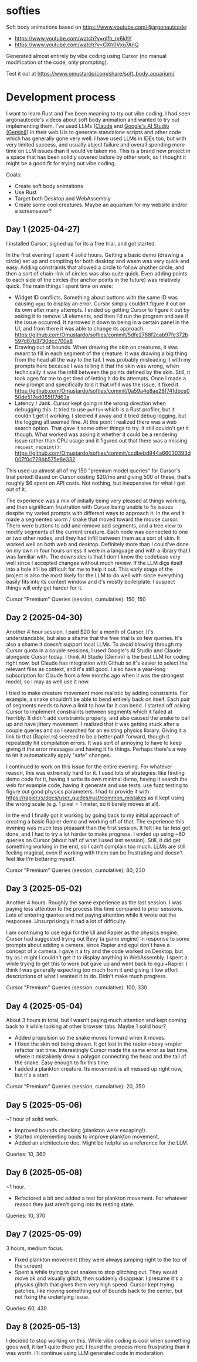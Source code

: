 # softies

Soft body animations based on https://www.youtube.com/@argonautcode:
* https://www.youtube.com/watch?v=qlfh_rv6khY
* https://www.youtube.com/watch?v=GXh0Vxg7AnQ

Generated almost entirely by vibe coding using Cursor (no manual modification of the code, only prompting).

Test it out at https://www.omustardo/com/share/soft_body_aquarium/

# Development process

I want to learn Rust and I've been meaning to try out vibe coding. I had seen argonautcode's videos about soft body animation and wanted to try out implementing them. I've used LLMs ([Claude](https://claude.ai/new) and [Google's AI Studio (Gemini)](https://aistudio.google.com/prompts/new_chat)) in their web UIs to generate standalone scripts and other code which has generally gone very well. I have used LLMs in IDEs too, but with very limited success, and usually abject failure and overall spending more time on LLM issues than it would've taken me. This is a brand new project in a space that has been solidly covered before by other work, so I thought it might be a good fit for trying out vibe coding.

Goals:
* Create soft body animations
* Use Rust
* Target both Desktop and WebAssembly
* Create some cool creatures. Maybe an aquarium for my website and/or a screensaver?

## Day 1 (2025-04-27)

I installed Cursor, signed up for its a free trial, and got started.

In the first evening I spent 4 solid hours. Getting a basic demo (drawing a circle) set up and compiling for both desktop and wasm was very quick and easy. Adding constraints that allowed a circle to follow another circle, and then a sort of chain-link of circles was also quite quick. Even adding points to each side of the circles (for anchor points in the future) was relatively quick. The main things I spent time on were:
* Widget ID conflicts. Something about buttons with the same ID was causing `egui` to display an error. Cursor simply couldn't figure it out on its own after many attempts. I ended up getting Cursor to figure it out by asking it to remove UI elements, and then I'd run the program and see if the issue occurred. It narrowed it down to being in a certain panel in the UI, and from there it was able to change its approach. https://github.com/Omustardo/softies/commit/5dfe2788f2cab97fe372b597d87b3730dcc700a8
* Drawing out of bounds. When drawing the skin on creatures, it was meant to fill in each segment of the creature. It was drawing a big thing from the head all the way to the tail. I was probably misleading it with my prompts here because I was telling it that the skin was wrong, when technically it was the infill between the points defined by the skin. Still, it took ages for me to get tired of letting it do its attempts. Once I made a new prompt and specifically told it that infill was the issue, it fixed it. https://github.com/Omustardo/softies/commit/0a59a4e8ae28f74fdbce050de517ed055f17d63a
* Latency / Jank. Cursor kept going in the wrong direction when debugging this. It tried to use `puffin` which is a Rust profiler, but it couldn't get it working. I steered it away and it tried debug logging, but the logging all seemed fine. At this point I realized there was a web search option. That gave it some other things to try. It still couldn't get it though. What worked was asking it whether it could be a rendering issue rather than CPU usage and it figured out that there was a missing `request_repaint()`: https://github.com/Omustardo/softies/commit/ccdbebd944a66030393d007f0c729bb575e8e332

This used up almost all of my 150 "premium model queries" for Cursor's trial period! Based on Cursor costing $20/mo and giving 500 of these, that's roughly $6 spent on API costs. Not nothing, but inexpensive for what I got out of it.

The experience was a mix of initially being very pleased at things working, and then significant frustration with Cursor being unable to fix issues despite my varied prompts with different ways to approach it. In the end it made a segmented worm / snake that moved toward the mouse cursor. There were buttons to add and remove add segments, and a tree view to modify segments of the current creature. Each node was connected to one or two other nodes, and they had infill between them as a sort of skin. It worked well on both web and desktop. Definitely more than I could've done on my own in four hours unless it were in a language and with a library that I was familiar with. The downsides is that I don't know the codebase very well since I accepted changes without much review. If the LLM digs itself into a hole it'll be difficult for me to help it out. This early stage of the project is also the most likely for the LLM to do well with since everything easily fits into its context window and it's mostly boilerplate. I suspect things will only get harder for it.

Cursor "Premium" Queries (session, cumulative): 150, 150

## Day 2 (2025-04-30)

Another 4 hour session. I paid $20 for a month of Cursor. It's understandable, but also a shame that the free trial is so few queries. It's also a shame it doesn't support local LLMs. To avoid blowing through my Cursor quota in a couple sessions, I used Google's AI Studio and Claude alongside Cursor today. I think AI Studio (Gemini) is the best LLM for coding right now, but Claude has integration with Github so it's easier to select the relevant files as context, and it's still good. I also have a year-long subscription for Claude from a few months ago when it was the strongest model, so I may as well use it now.

I tried to make creature movement more realistic by adding constraints. For example, a snake shouldn't be able to bend entirely back on itself. Each pair of segments needs to have a limit to how far it can bend. I started off asking Cursor to implement constraints between segments which it failed at horribly. It didn't add constraints properly, and also caused the snake to ball up and have jittery movement. I realized that it was getting stuck after a couple queries and so I searched for an existing physics library. Giving it a link to that (Rapier.rs) seemed to be a better path forward, though it repeatedly hit compilation errors. It was sort of annoying to have to keep giving it the error messages and having it fix things. Perhaps there's a way to let it automatically apply "safe" changes.

I continued to work on this issue for the entire evening. For whatever reason, this was extremely hard for it. I used lots of strategies: like finding demo code for it, having it write its own minimal demo, having it search the web for example code, having it generate and use tests, use fuzz testing to figure out good physics parameters. I had to provide it with https://rapier.rs/docs/user_guides/rust/common_mistakes as it kept using the wrong scale (e.g. 1 pixel = 1 meter, so it barely moves at all).

In the end I finally got it working by going back to my initial approach of creating a basic Rapier demo and working off of that. The experience this evening was much less pleasant than the first session. It felt like far less got done, and I had to try a lot harder to make progress. I ended up using ~80 queries on Cursor (about half of what I used last session). Still, it did get something working in the end, so I can't complain too much. LLMs are still feeling magical, even if working with them can be frustrating and doesn't feel like I'm bettering myself.

Cursor "Premium" Queries (session, cumulative): 80, 230

## Day 3 (2025-05-02)

Another 4 hours. Roughly the same experience as the last session. I was paying less attention to the process this time compared to prior sessions. Lots of entering queries and not paying attention while it wrote out the responses. Unsurprisingly it had a lot of difficulty.

I am continuing to use egui for the UI and Rapier as the physics engine. Cursor had suggested trying out Bevy (a game engine) in response to some prompts about adding a camera, since Rapier and egui don't have a concept of a camera. I gave it a try and the code worked on Desktop, but try as I might I couldn't get it to display anything in WebAssembly. I spent a while trying to get this to work but gave up and went back to egui+Rapier. I think I was generally expecting too much from it and giving it low effort descriptions of what I wanted it to do. Didn't make much progress.

Cursor "Premium" Queries (session, cumulative): 100, 330

## Day 4 (2025-05-04)

About 3 hours in total, but I wasn't paying much attention and kept coming back to it while looking at other browser tabs. Maybe 1 solid hour?

* Added propulsion so the snake moves forward when it moves.
* I fixed the skin not being drawn. It got lost in the rapier->bevy->rapier refactor last time. Interestingly Cursor made the same error as last time, where it mistakenly drew a polygon connecting the head and the tail of the snake. Easy enough to fix this time.
* I added a plankton creature. Its movement is all messed up right now, but it's a start.

Cursor "Premium" Queries (session, cumulative): 20, 350

## Day 5 (2025-05-06)

~1 hour of solid work.

* Improved bounds checking (plankton were escaping!).
* Started implementing boids to improve plankton movement.
* Added an architecture doc. Might be helpful as a reference for the LLM.

Queries: 10, 360

## Day 6 (2025-05-08)

~1 hour.

* Refactored a bit and added a test for plankton movement. For whatever reason they just aren't going into its resting state.

Queries: 10, 370

## Day 7 (2025-05-09)

3 hours, medium focus.

* Fixed plankton movement (they were always jumping right to the top of the screen)
* Spent a while trying to get snakes to stop glitching out. They would move ok and visually glitch, then suddenly disappear. I presume it's a physics glitch that gives them very high speed. Cursor kept trying patches, like moving something out of bounds back to the center, but not fixing the underlying issue.

Queries: 60, 430

## Day 8 (2025-05-13)

I decided to stop working on this. While vibe coding is cool when something goes well, it isn't quite there yet. I found the process more frustrating than it was worth. I'll continue using LLM generated code in moderation.
